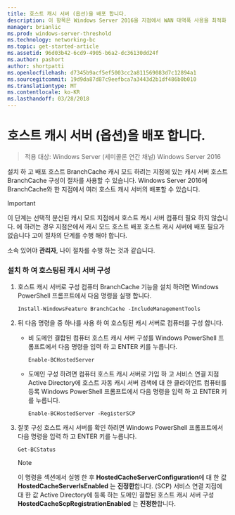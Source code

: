 ```yaml
---
title: 호스트 캐시 서버 (옵션)을 배포 합니다.
description: 이 항목은 Windows Server 2016을 지점에서 WAN 대역폭 사용을 최적화 하 분산 / 호스팅된 캐시 모드로 BranchCache 배포 하는 방법을 보여 주는 BranchCache 배포 가이드
manager: brianlic
ms.prod: windows-server-threshold
ms.technology: networking-bc
ms.topic: get-started-article
ms.assetid: 96d03b42-6cd9-4905-b6a2-dc36130dd24f
ms.author: pashort
author: shortpatti
ms.openlocfilehash: d7345b9acf5ef5003cc2a811569083d7c12894a1
ms.sourcegitcommit: 19d9da87d87c9eefbca7a3443d2b1df486b0b010
ms.translationtype: MT
ms.contentlocale: ko-KR
ms.lasthandoff: 03/28/2018
---
```

# <a name="deploy-hosted-cache-servers-optional"></a>호스트 캐시 서버 (옵션)을 배포 합니다.

>적용 대상: Windows Server (세미콜론 연간 채널) Windows Server 2016

설치 하 고 배포 호스트 BranchCache 캐시 모드 하려는 지점에 있는 캐시 서버 호스트 BranchCache 구성이 절차를 사용할 수 있습니다. Windows Server 2016에 BranchCache와 한 지점에서 여러 호스트 캐시 서버의 배포할 수 있습니다.  
  
> [!IMPORTANT]  
> 이 단계는 선택적 분산된 캐시 모드 지점에서 호스트 캐시 서버 컴퓨터 필요 하지 않습니다. 에 하려는 경우 지점은에서 캐시 모드 호스트 배포 호스트 캐시 서버에 배포 필요가 없습니다 고이 절차의 단계를 수행 해야 합니다.  
  
소속 있어야 **관리자**, 나이 절차를 수행 하는 것과 같습니다.  
  
### <a name="to-install-and-configure-a-hosted-cache-server"></a>설치 하 여 호스팅된 캐시 서버 구성  
  
1.  호스트 캐시 서버로 구성 컴퓨터 BranchCache 기능을 설치 하려면 Windows PowerShell 프롬프트에서 다음 명령을 실행 합니다.  
  
    `Install-WindowsFeature BranchCache -IncludeManagementTools`  
  
2.  뒤 다음 명령을 중 하나를 사용 하 여 호스팅된 캐시 서버로 컴퓨터를 구성 합니다.  
  
    -   비 도메인 결합된 컴퓨터 호스트 캐시 서버 구성를 Windows PowerShell 프롬프트에서 다음 명령을 입력 하 고 ENTER 키를 누릅니다.  
  
        `Enable-BCHostedServer`  
  
    -   도메인 구성 하려면 컴퓨터 호스트 캐시 서버로 가입 하 고 서비스 연결 지점 Active Directory에 호스트 자동 캐시 서버 검색에 대 한 클라이언트 컴퓨터를 등록 Windows PowerShell 프롬프트에서 다음 명령을 입력 하 고 ENTER 키를 누릅니다.  
  
        `Enable-BCHostedServer -RegisterSCP`  
  
3.  잘못 구성 호스트 캐시 서버를 확인 하려면 Windows PowerShell 프롬프트에서 다음 명령을 입력 하 고 ENTER 키를 누릅니다.  
  
    `Get-BCStatus`  
  
    > [!NOTE]  
    > 이 명령을 섹션에서 실행 한 후 **HostedCacheServerConfiguration**에 대 한 값 **HostedCacheServerIsEnabled** 는 **진정한**합니다. (SCP) 서비스 연결 지점에 대 한 값 Active Directory에 등록 하는 도메인 결합된 호스트 캐시 서버 구성 **HostedCacheScpRegistrationEnabled** 는 **진정한**합니다.  
  

